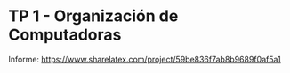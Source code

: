 # TP 1 - Organización de Computadoras
Informe: https://www.sharelatex.com/project/59be836f7ab8b9689f0af5a1